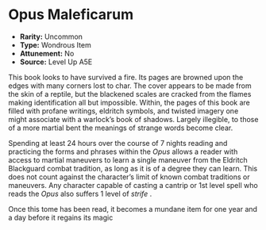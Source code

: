 
# Opus Maleficarum

* **Rarity:** Uncommon
* **Type:** Wondrous Item
* **Attunement:** No
* **Source:** Level Up A5E


This book looks to have survived a fire. Its pages are browned upon the edges with many corners lost to char. The cover appears to be made from the skin of a reptile, but the blackened scales are cracked from the flames making identification all but impossible. Within, the pages of this book are filled with profane writings, eldritch symbols, and twisted imagery one might associate with a warlock’s book of shadows. Largely illegible, to those of a more martial bent the meanings of strange words become clear.

Spending at least 24 hours over the course of 7 nights reading and practicing the forms and phrases within the _Opus_ allows a reader with access to martial maneuvers to learn a single maneuver from the Eldritch Blackguard combat tradition, as long as it is of a degree they can learn. This does not count against the character’s limit of known combat traditions or maneuvers. Any character capable of casting a cantrip or 1st level spell who reads the _Opus_ also suffers 1 level of _strife_ .

Once this tome has been read, it becomes a mundane item for one year and a day before it regains its magic
